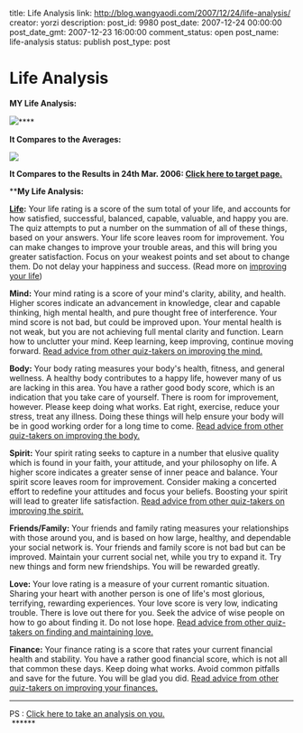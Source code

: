 title: Life Analysis
link: http://blog.wangyaodi.com/2007/12/24/life-analysis/
creator: yorzi
description: 
post_id: 9980
post_date: 2007-12-24 00:00:00
post_date_gmt: 2007-12-23 16:00:00
comment_status: open
post_name: life-analysis
status: publish
post_type: post

# Life Analysis

**MY Life Analysis:**

![](http://121.img.pp.sohu.com/images/blog/2007/12/24/15/29/117a7ab26d6.jpg)****

**It Compares to the Averages:**

**![](http://121.img.pp.sohu.com/images/blog/2007/12/24/16/1/117a7ad73fb.jpg)**

**It Compares to the Results in 24th Mar. 2006: [**Click here to target page.**](http://yorzi.blogdriver.com/yorzi/1157456.html)**

****My Life Analysis:**  
  
**[Life](http://www.monkeyquiz.com/life/advice-life.html):** Your life rating is a score of the sum total of your life, and accounts for how satisfied, successful, balanced, capable, valuable, and happy you are. The quiz attempts to put a number on the summation of all of these things, based on your answers. Your life score leaves room for improvement. You can make changes to improve your trouble areas, and this will bring you greater satisfaction. Focus on your weakest points and set about to change them. Do not delay your happiness and success. (Read more on [improving your life](http://www.monkeyquiz.com/life/life.html))   
  
**Mind:** Your mind rating is a score of your mind's clarity, ability, and health. Higher scores indicate an advancement in knowledge, clear and capable thinking, high mental health, and pure thought free of interference. Your mind score is not bad, but could be improved upon. Your mental health is not weak, but you are not achieving full mental clarity and function. Learn how to unclutter your mind. Keep learning, keep improving, continue moving forward. [Read advice from other quiz-takers on improving the mind.](http://www.monkeyquiz.com/life/advice-mind.html)   
  
**Body:** Your body rating measures your body's health, fitness, and general wellness. A healthy body contributes to a happy life, however many of us are lacking in this area. You have a rather good body score, which is an indication that you take care of yourself. There is room for improvement, however. Please keep doing what works. Eat right, exercise, reduce your stress, treat any illness. Doing these things will help ensure your body will be in good working order for a long time to come. [Read advice from other quiz-takers on improving the body.](http://www.monkeyquiz.com/life/advice-body.html)   
  
**Spirit:** Your spirit rating seeks to capture in a number that elusive quality which is found in your faith, your attitude, and your philosophy on life. A higher score indicates a greater sense of inner peace and balance. Your spirit score leaves room for improvement. Consider making a concerted effort to redefine your attitudes and focus your beliefs. Boosting your spirit will lead to greater life satisfaction. [Read advice from other quiz-takers on improving the spirit.](http://www.monkeyquiz.com/life/advice-spirit.html)   
  
**Friends/Family:** Your friends and family rating measures your relationships with those around you, and is based on how large, healthy, and dependable your social network is. Your friends and family score is not bad but can be improved. Maintain your current social net, while you try to expand it. Try new things and form new friendships. You will be rewarded greatly.  
  
**Love:** Your love rating is a measure of your current romantic situation. Sharing your heart with another person is one of life's most glorious, terrifying, rewarding experiences. Your love score is very low, indicating trouble. There is love out there for you. Seek the advice of wise people on how to go about finding it. Do not lose hope. [Read advice from other quiz-takers on finding and maintaining love.](http://www.monkeyquiz.com/life/advice-love.html)   
  
**Finance:** Your finance rating is a score that rates your current financial health and stability. You have a rather good financial score, which is not all that common these days. Keep doing what works. Avoid common pitfalls and save for the future. You will be glad you did. [Read advice from other quiz-takers on improving your finances.](http://www.monkeyquiz.com/life/advice-mind.html)   
****  
PS : [Click here to take an analysis on you.](http://www.monkeyquiz.com/life/rate_my_life.html)  
 ******